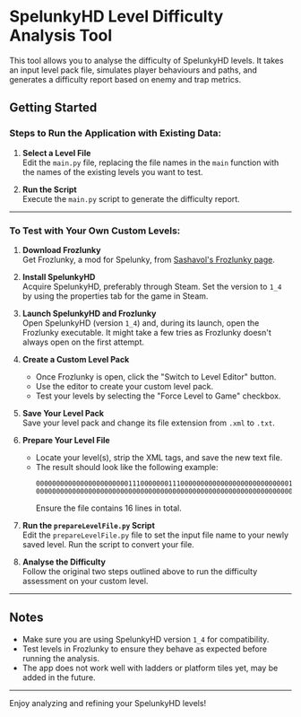 # SpelunkyHD Level Difficulty Analysis Tool

This tool allows you to analyse the difficulty of SpelunkyHD levels. It takes an input level pack file, simulates player behaviours and paths, and generates a difficulty report based on enemy and trap metrics.

## Getting Started

### Steps to Run the Application with Existing Data:

1. **Select a Level File**  
   Edit the `main.py` file, replacing the file names in the `main` function with the names of the existing levels you want to test.

2. **Run the Script**  
   Execute the `main.py` script to generate the difficulty report.

---

### To Test with Your Own Custom Levels:

1. **Download Frozlunky**  
   Get Frozlunky, a mod for Spelunky, from [Sashavol's Frozlunky page](https://sashavol.github.io/Frozlunky).

2. **Install SpelunkyHD**  
   Acquire SpelunkyHD, preferably through Steam. Set the version to `1_4` by using the properties tab for the game in Steam.

3. **Launch SpelunkyHD and Frozlunky**  
   Open SpelunkyHD (version `1_4`) and, during its launch, open the Frozlunky executable. It might take a few tries as Frozlunky doesn't always open on the first attempt.

4. **Create a Custom Level Pack**  
   - Once Frozlunky is open, click the "Switch to Level Editor" button.  
   - Use the editor to create your custom level pack.  
   - Test your levels by selecting the "Force Level to Game" checkbox.

5. **Save Your Level Pack**  
   Save your level pack and change its file extension from `.xml` to `.txt`.

6. **Prepare Your Level File**  
   - Locate your level(s), strip the XML tags, and save the new text file.  
   - The result should look like the following example:  
     ```
     00000000000000000000000111000000011100000000000000000000000000011101111111110001
     00000000000000000000000000000000000000000000000000000000000000000111001111111111
     ```
     Ensure the file contains 16 lines in total.

7. **Run the `prepareLevelFile.py` Script**  
   Edit the `prepareLevelFile.py` file to set the input file name to your newly saved level. Run the script to convert your file.

8. **Analyse the Difficulty**  
   Follow the original two steps outlined above to run the difficulty assessment on your custom level.

---

## Notes
- Make sure you are using SpelunkyHD version `1_4` for compatibility.  
- Test levels in Frozlunky to ensure they behave as expected before running the analysis.
- The app does not work well with ladders or platform tiles yet, may be added in the future.

---

Enjoy analyzing and refining your SpelunkyHD levels!
